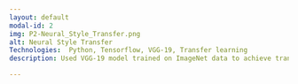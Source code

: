 ```yaml
---
layout: default
modal-id: 2
img: P2-Neural_Style_Transfer.png 
alt: Neural Style Transfer
Technologies:  Python, Tensorflow, VGG-19, Transfer learning
description: Used VGG-19 model trained on ImageNet data to achieve transfer learning and calculated the content loss and style loss to create artistic style images.

---
```

